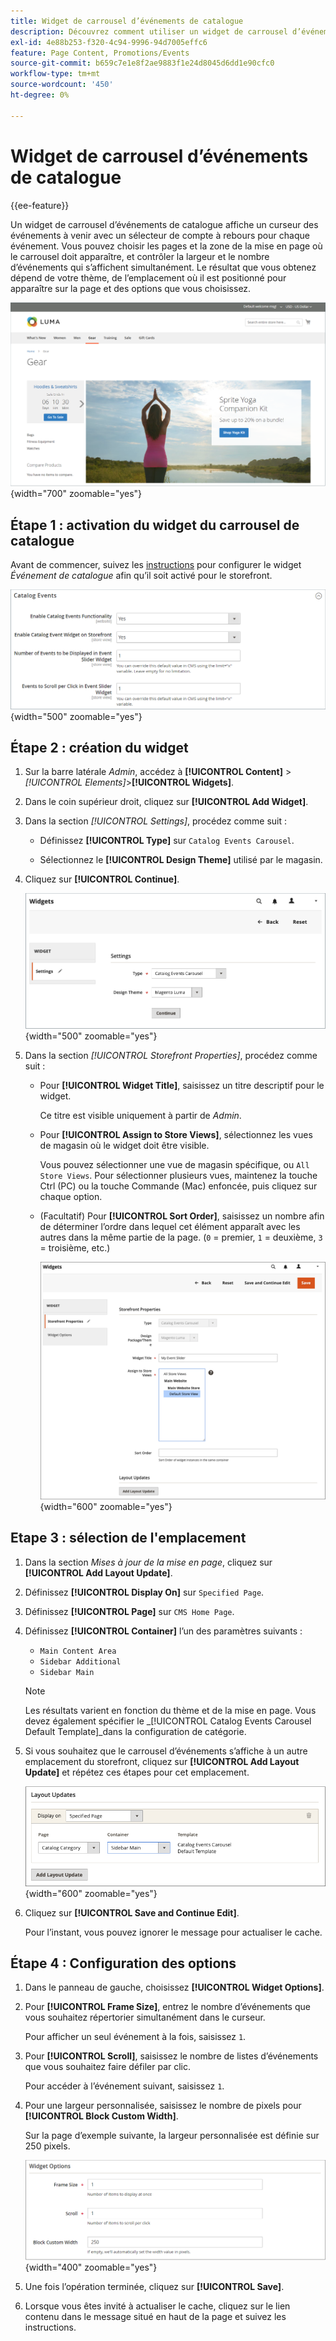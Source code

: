 ```yaml
---
title: Widget de carrousel d’événements de catalogue
description: Découvrez comment utiliser un widget de carrousel d’événements de catalogue pour afficher un curseur des événements à venir sur une page.
exl-id: 4e88b253-f320-4c94-9996-94d7005effc6
feature: Page Content, Promotions/Events
source-git-commit: b659c7e1e8f2ae9883f1e24d8045d6dd1e90cfc0
workflow-type: tm+mt
source-wordcount: '450'
ht-degree: 0%

---
```


# Widget de carrousel d’événements de catalogue

{{ee-feature}}

Un widget de carrousel d’événements de catalogue affiche un curseur des événements à venir avec un sélecteur de compte à rebours pour chaque événement. Vous pouvez choisir les pages et la zone de la mise en page où le carrousel doit apparaître, et contrôler la largeur et le nombre d’événements qui s’affichent simultanément. Le résultat que vous obtenez dépend de votre thème, de l’emplacement où il est positionné pour apparaître sur la page et des options que vous choisissez.

![Carrousel d’événements dans la barre latérale gauche](./assets/storefront-event-carousel-sidebar-gear.png){width="700" zoomable="yes"}

## Étape 1 : activation du widget du carrousel de catalogue

Avant de commencer, suivez les [instructions](../merchandising-promotions/event-configure.md) pour configurer le widget _Événement de catalogue_ afin qu’il soit activé pour le storefront.

![Configuration d’événement de catalogue](./assets/config-catalog-catalog-events-1.png){width="500" zoomable="yes"}

## Étape 2 : création du widget

1. Sur la barre latérale _Admin_, accédez à **[!UICONTROL Content]** > _[!UICONTROL Elements]_>**[!UICONTROL Widgets]**.

1. Dans le coin supérieur droit, cliquez sur **[!UICONTROL Add Widget]**.

1. Dans la section _[!UICONTROL Settings]_, procédez comme suit :

   - Définissez **[!UICONTROL Type]** sur `Catalog Events Carousel`.

   - Sélectionnez le **[!UICONTROL Design Theme]** utilisé par le magasin.

1. Cliquez sur **[!UICONTROL Continue]**.

   ![Paramètres de widget pour un carrousel d’événement](./assets/widget-event-carousel-settings.png){width="500" zoomable="yes"}

1. Dans la section _[!UICONTROL Storefront Properties]_, procédez comme suit :

   - Pour **[!UICONTROL Widget Title]**, saisissez un titre descriptif pour le widget.

     Ce titre est visible uniquement à partir de _Admin_.

   - Pour **[!UICONTROL Assign to Store Views]**, sélectionnez les vues de magasin où le widget doit être visible.

     Vous pouvez sélectionner une vue de magasin spécifique, ou `All Store Views`. Pour sélectionner plusieurs vues, maintenez la touche Ctrl (PC) ou la touche Commande (Mac) enfoncée, puis cliquez sur chaque option.

   - (Facultatif) Pour **[!UICONTROL Sort Order]**, saisissez un nombre afin de déterminer l’ordre dans lequel cet élément apparaît avec les autres dans la même partie de la page. (`0` = premier, `1` = deuxième, `3` = troisième, etc.)

     ![Propriétés de storefront de widgets](./assets/widget-event-carousel-storefront-properties.png){width="600" zoomable="yes"}

## Etape 3 : sélection de l&#39;emplacement

1. Dans la section _Mises à jour de la mise en page_, cliquez sur **[!UICONTROL Add Layout Update]**.

1. Définissez **[!UICONTROL Display On]** sur `Specified Page`.

1. Définissez **[!UICONTROL Page]** sur `CMS Home Page`.

1. Définissez **[!UICONTROL Container]** l’un des paramètres suivants :

   - `Main Content Area`
   - `Sidebar Additional`
   - `Sidebar Main`

   >[!NOTE]
   >
   >Les résultats varient en fonction du thème et de la mise en page. Vous devez également spécifier le _[!UICONTROL Catalog Events Carousel Default Template]_dans la configuration de catégorie.

1. Si vous souhaitez que le carrousel d’événements s’affiche à un autre emplacement du storefront, cliquez sur **[!UICONTROL Add Layout Update]** et répétez ces étapes pour cet emplacement.

   ![Mises à jour de mise en page](./assets/widget-event-carousel-layout-updates-catalog-category-sidebar.png){width="600" zoomable="yes"}

1. Cliquez sur **[!UICONTROL Save and Continue Edit]**.

   Pour l’instant, vous pouvez ignorer le message pour actualiser le cache.

## Étape 4 : Configuration des options

1. Dans le panneau de gauche, choisissez **[!UICONTROL Widget Options]**.

1. Pour **[!UICONTROL Frame Size]**, entrez le nombre d’événements que vous souhaitez répertorier simultanément dans le curseur.

   Pour afficher un seul événement à la fois, saisissez `1`.

1. Pour **[!UICONTROL Scroll]**, saisissez le nombre de listes d’événements que vous souhaitez faire défiler par clic.

   Pour accéder à l’événement suivant, saisissez `1`.

1. Pour une largeur personnalisée, saisissez le nombre de pixels pour **[!UICONTROL Block Custom Width]**.

   Sur la page d’exemple suivante, la largeur personnalisée est définie sur 250 pixels.

   ![Options de widget de largeur personnalisée](./assets/widget-options-custom-width.png){width="400" zoomable="yes"}

1. Une fois l’opération terminée, cliquez sur **[!UICONTROL Save]**.

1. Lorsque vous êtes invité à actualiser le cache, cliquez sur le lien contenu dans le message situé en haut de la page et suivez les instructions.
